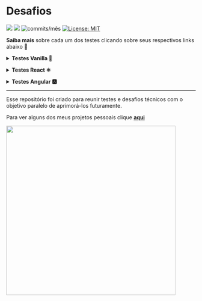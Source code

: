 
# Desafios

<img src="https://img.shields.io/github/languages/count/dev-araujo/desafios?style=flat-square"/> <img src="https://img.shields.io/github/last-commit/dev-araujo/desafios?style=flat-square"/> <img alt="commits/mês" src="https://img.shields.io/github/commit-activity/m/dev-araujo/desafios?style=flat-square"/> [![License: MIT](https://img.shields.io/badge/License-MIT-yellow.svg)](https://opensource.org/licenses/MIT)

**Saiba mais** sobre cada um dos testes clicando sobre seus respectivos links abaixo 🔽


**<details><summary>Testes Vanilla 🍦 </summary>**
  
  - [**Product Landing Page,FreeCodeCamp**](https://github.com/dev-araujo/FreeCodeCamp/tree/main/Responsive-Web-Design/product-landing-page)
  - [**Technical Documentation Page, FreeCodeCamp**](https://github.com/dev-araujo/FreeCodeCamp/tree/main/Responsive-Web-Design/technical-documentation-page)
  - [**Survey Form FreeCodeCamp**](https://github.com/dev-araujo/FreeCodeCamp/tree/main/Responsive-Web-Design/survey-form)
  - [**Tribute Page - Hermann Hesse, FreeCodeCamp**](https://github.com/dev-araujo/FreeCodeCamp/tree/main/Responsive-Web-Design/tribute-page)
  - [**Personal Portfolio Webpage**](https://github.com/dev-araujo/FreeCodeCamp/tree/main/Responsive-Web-Design/personal-portfolio-webpage)
  
  </details>
  
  
**<details><summary>Testes React ⚛️</summary>**

- [**Ws-work**](https://github.com/dev-araujo/desafios/tree/main/React/ws-work)
- [**Brlogic**](https://github.com/dev-araujo/desafios/tree/main/React/brlogic)

</details>


**<details><summary>Testes Angular 🅰️ </summary>**
  
  - [**Rh Software**](https://github.com/dev-araujo/tarot)
  
  </details>

---

Esse repositório foi criado para reunir testes e desafios técnicos com o objetivo paralelo de aprimorá-los futuramente.

Para ver alguns dos meus projetos pessoais clique [**aqui**](https://github.com/dev-araujo/projetos)


<img src="https://64.media.tumblr.com/24533324931cf4844c21bb45025f1a6d/9a1df04281350b47-b9/s500x750/8cf3c7b15a05b275734c8c11ad909eaebe761d77.gifv" width="450" />
